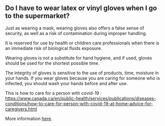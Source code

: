 ## Do I have to wear latex or vinyl gloves when I go to the supermarket?

Just as wearing a mask, wearing gloves also offers a false sense of security, as well as a risk of contamination during improper handling.

It is reserved for use by health or children care professionals when there is an immediate risk of biological fluids exposure.

Wearing gloves is not a substitute for hand hygiene, and if used, gloves should be used for the shortest possible time.

The integrity of gloves is sensitive to the use of products, time, moisture in your hands. If you wear gloves because you are caring for someone who is infected, you should wash your hands before and after use.

This is how to care for a person with covid-19 : https://www.canada.ca/en/public-health/services/publications/diseases-conditions/how-to-care-for-person-with-covid-19-at-home-advice-for-caregivers.html

More information [here](https://www.canada.ca/en/public-health/services/diseases/2019-novel-coronavirus-infection/health-professionals/public-health-measures-mitigate-covid-19.html).
